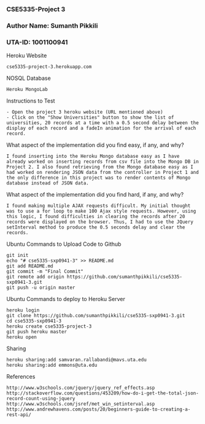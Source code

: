 ### CSE5335-Project 3
### Author Name: Sumanth Pikkili
### UTA-ID: 1001100941


Heroku Website

    cse5335-project-3.herokuapp.com
    
NOSQL Database

    Heroku MongoLab

Instructions to Test

    - Open the project 3 heroku website (URL mentioned above)
    - Click on the "Show Universities" button to show the list of universities, 20 records at a time with a 0.5 second delay between the display of each record and a fadeIn animation for the arrival of each record.


What aspect of the implementation did you find easy, if any, and why?

    I found inserting into the Heroku Mongo database easy as I have already worked on inserting records from csv file into the Mongo DB in Project 2. I also found retrieving from the Mongo database easy as I had worked on rendering JSON data from the controller in Project 1 and the only difference in this project was to render contents of Mongo database instead of JSON data.
    

What aspect of the implementation did you find hard, if any, and why?

    I found making multiple AJAX requests difficult. My initial thought was to use a for loop to make 100 Ajax style requests. However, using this logic, I found difficulties in clearing the records after 20 records were displayed on the browser. Thus, I had to use the JQuery setInterval method to produce the 0.5 seconds delay and clear the records.


Ubuntu Commands to Upload Code to Github

    git init
    echo "# cse5335-sxp0941-3" >> README.md
    git add README.md
    git commit -m "Final Commit"
    git remote add origin https://github.com/sumanthpikkili/cse5335-sxp0941-3.git
    git push -u origin master

Ubuntu Commands to deploy to Heroku Server

    heroku login
    git clone https://github.com/sumanthpikkili/cse5335-sxp0941-3.git
    cd cse5335-sxp0941-3
    heroku create cse5335-project-3
    git push heroku master
    heroku open


Sharing

    heroku sharing:add samvaran.rallabandi@mavs.uta.edu 
    heroku sharing:add emmons@uta.edu

References

    http://www.w3schools.com/jquery/jquery_ref_effects.asp
    http://stackoverflow.com/questions/453209/how-do-i-get-the-total-json-record-count-using-jquery
    http://www.w3schools.com/jsref/met_win_setinterval.asp
    http://www.andrewhavens.com/posts/20/beginners-guide-to-creating-a-rest-api/
    

